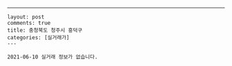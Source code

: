 ---
    layout: post
    comments: true
    title: 충청북도 청주시 흥덕구
    categories: [실거래가]
    ---

    2021-06-10 실거래 정보가 없습니다.

    